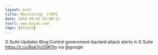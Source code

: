 ```yaml
---
layout: post
title: Monitoring _CYOPS
date: 2018-08-03 03:00:21
tourl: www.baidu.com
tags: [Attack]
---
```

G Suite Updates Blog:Control government-backed attack alerts in G Suite https://t.co/Bok7o33W7m via @google